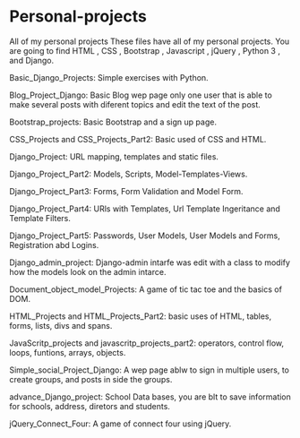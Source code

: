 # Personal-projects
All of my personal projects
These files have all of my personal projects.
You are going to find  HTML , CSS , Bootstrap , Javascript , jQuery , Python 3 , and Django.

Basic_Django_Projects: Simple exercises with Python.

Blog_Project_Django: Basic Blog wep page only one user that is able to make several posts with diferent topics and edit the text of the post.

Bootstrap_projects: Basic Bootstrap and a sign up page.

CSS_Projects and CSS_Projects_Part2: Basic used of CSS and HTML.

Django_Project: URL mapping, templates and static files.

Django_Project_Part2: Models, Scripts, Model-Templates-Views.

Django_Project_Part3: Forms, Form Validation and Model Form.

Django_Project_Part4: URls with Templates, Url Template Ingeritance and Template Filters.

Django_Project_Part5: Passwords, User Models, User Models and Forms, Registration abd Logins.

Django_admin_project: Django-admin intarfe was edit with a class to modify how the models look on the admin intarce.

Document_object_model_Projects: A game of tic tac toe and the basics of DOM.

HTML_Projects and HTML_Projects_Part2: basic uses of HTML, tables, forms, lists, divs and spans.

JavaScritp_projects and javascritp_projects_part2: operators, control flow, loops, funtions, arrays, objects.

Simple_social_Project_Django: A wep page ablw to sign in multiple users, to create groups, and posts in side the groups.

advance_Django_project: School Data bases, you are blt to save information for schools, address, diretors and students.

jQuery_Connect_Four: A game of connect four using jQuery.

